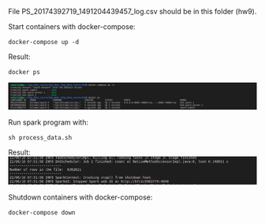 File PS_20174392719_1491204439457_log.csv should be in this folder (hw9).

Start containers with docker-compose:
````
docker-compose up -d
````
Result:
```
docker ps
```
![alt text](https://github.com/lero4kaa/big_data_course/blob/master/hw9/screenshots/containers.jpg?raw=true)

Run spark program with:
```
sh process_data.sh
```
Result:
![alt text](https://github.com/lero4kaa/big_data_course/blob/master/hw9/screenshots/result.jpg?raw=true)

Shutdown containers with docker-compose:
```
docker-compose down
```